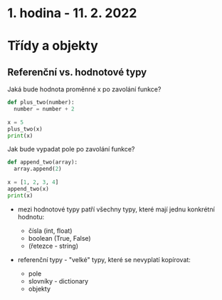 # 1. hodina - 11. 2. 2022

# Třídy a objekty

## Referenční vs. hodnotové typy

Jaká bude hodnota proměnné x po zavolání funkce?
``` python
def plus_two(number):
  number = number + 2
  
x = 5
plus_two(x)
print(x)
```

Jak bude vypadat pole po zavolání funkce?
``` python
def append_two(array):
  array.append(2)
  
x = [1, 2, 3, 4]
append_two(x)
print(x)
```

- mezi hodnotové typy patří všechny typy, které mají jednu konkrétní hodnotu:
  - čísla (int, float)
  - boolean (True, False)
  - (řetezce - string)

- referenční typy - "velké" typy, které se nevyplatí kopírovat:
  - pole
  - slovníky - dictionary
  - objekty

